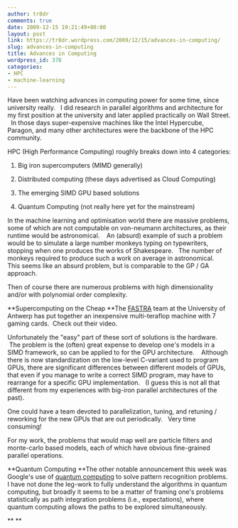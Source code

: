 ```yaml
---
author: tr8dr
comments: true
date: 2009-12-15 19:21:49+00:00
layout: post
link: https://tr8dr.wordpress.com/2009/12/15/advances-in-computing/
slug: advances-in-computing
title: Advances in Computing
wordpress_id: 378
categories:
- HPC
- machine-learning
---
```


Have been watching advances in computing power for some time, since university really.   I did research in parallel algorithms and architecture for my first position at the university and later applied practically on Wall Street.   In those days super-expensive machines like the Intel Hypercube, Paragon, and many other architectures were the backbone of the HPC community.

HPC (High Performance Computing) roughly breaks down into 4 categories:



	
  1. Big iron supercomputers (MIMD generally)

	
  2. Distributed computing (these days advertised as Cloud Computing)

	
  3. The emerging SIMD GPU based solutions

	
  4. Quantum Computing (not really here yet for the mainstream)


In the machine learning and optimisation world there are massive problems, some of which are not computable on von-neumann architectures, as their runtime would be astronomical.    An (absurd) example of such a problem would be to simulate a large number monkeys typing on typewriters, stopping when one produces the works of Shakespeare.   The number of monkeys required to produce such a work on average in astronomical.     This seems like an absurd problem, but is comparable to the GP / GA approach.

Then of course there are numerous problems with high dimensionality and/or with polynomial order complexity.

**Supercomputing on the Cheap
**The [FASTRA](http://fastra.ua.ac.be/en/index.html) team at the University of Antwerp has put together an inexpensive multi-teraflop machine with 7 gaming cards.  Check out their video.

Unfortunately the "easy" part of these sort of solutions is the hardware.  The problem is the (often) great expense to develop one's models in a SIMD framework, so can be applied to for the GPU architecture.    Although there is now standardization on the low-level C-variant used to program GPUs, there are significant differences between different models of GPUs, that even if you manage to write a correct SIMD program, may have to rearrange for a specific GPU implementation.   (I guess this is not all that different from my experiences with big-iron parallel architectures of the past).

One could have a team devoted to parallelization, tuning, and retuning / reworking for the new GPUs that are out periodically.   Very time consuming!

For my work, the problems that would map well are particle filters and monte-carlo based models, each of which have obvious fine-grained parallel operations.

**Quantum Computing
**The other notable announcement this week was Google's use of [quantum computing](http://googleresearch.blogspot.com/2009/12/machine-learning-with-quantum.html) to solve pattern recognition problems.   I have not done the leg-work to fully understand the algorithms in quantum computing, but broadly it seems to be a matter of framing one's problems statistically as path integration problems (i.e., expectations), where quantum computing allows the paths to be explored simultaneously.

**
**
